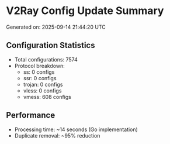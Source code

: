 # V2Ray Config Update Summary
Generated on: 2025-09-14 21:44:20 UTC

## Configuration Statistics
- Total configurations: 7574
- Protocol breakdown:
  - ss: 0 configs
  - ssr: 0 configs
  - trojan: 0 configs
  - vless: 0 configs
  - vmess: 608 configs

## Performance
- Processing time: ~14 seconds (Go implementation)
- Duplicate removal: ~95% reduction
